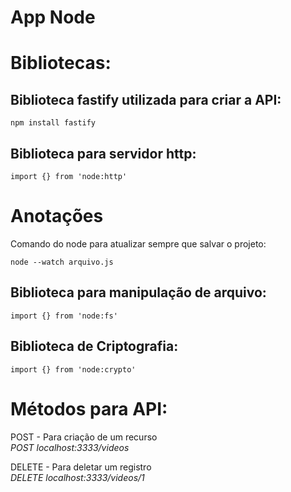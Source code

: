 # App Node     

# Bibliotecas:

## Biblioteca fastify utilizada para criar a API:

```npm install fastify```

## Biblioteca para servidor http:

```import {} from 'node:http'```

# Anotações

Comando do node para atualizar sempre que salvar o projeto:

```node --watch arquivo.js```

## Biblioteca para manipulação de arquivo:

``` import {} from 'node:fs' ```

## Biblioteca de Criptografia:

```import {} from 'node:crypto'```


# Métodos para API:

 POST - Para criação de um recurso  
 *POST localhost:3333/videos*

 DELETE - Para deletar um registro   
 *DELETE localhost:3333/videos/1*
